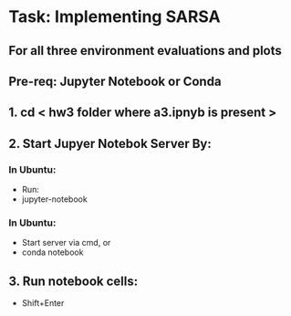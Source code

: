 # Task:  Implementing SARSA

## For all three environment evaluations and plots

## Pre-req:  Jupyter Notebook or Conda

## 1. cd < hw3 folder where a3.ipnyb is present >

## 2. Start Jupyer Notebok Server By:

### In Ubuntu:
- Run:
- jupyter-notebook

### In Ubuntu:
- Start server via cmd, or 
- conda notebook

## 3. Run notebook cells:
- Shift+Enter


